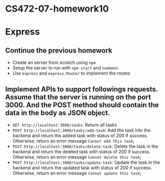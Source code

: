 # CS472-07-homework10
# Express
## Continue the previous homework
* Create an server from scratch using `npm`
* Setup the server to run with `npm start` and `nodemon`
* Use `express` and `express.Router` to implement the routes
## Implement APIs to support followings requests. Assume that the server is running on the port 3000. And the POST method should contain the data in the body as JSON object.
* `GET http://localhost:3000/tasks`: Return all tasks
* `POST http://localhost:3000/tasks/add-task`: Add the task into the backend and return the added task with status of 200 if success. Otherwise, return an error message `Cannot add this task`;
* `POST http://localhost:3000/tasks/delete-task`: Delete the task in the backend and return the deleted task with status of 200 if success. Otherwise, return an error message `Cannot delete this task`;
* `POST http://localhost:3000/tasks/update-task`: Update the task in the backend and return the updated task with status of 200 if success. Otherwise, return an error message `Cannot update this task`;


